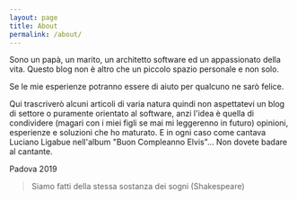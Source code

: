 ```yaml
---
layout: page
title: About
permalink: /about/
---
```


Sono un papà, un marito, un architetto software ed un appassionato della vita. 
Questo blog non è altro che un piccolo spazio personale e non solo.

Se le mie esperienze potranno essere di aiuto per qualcuno ne sarò felice.

Qui trascriverò alcuni articoli di varia natura quindi non aspettatevi un blog di settore
o puramente orientato al software, anzi l'idea è quella di condividere (magari con i miei figli
se mai mi leggerenno in futuro) opinioni, esperienze e soluzioni che ho maturato. E in ogni caso
come cantava Luciano Ligabue nell'album "Buon Compleanno Elvis"... Non dovete badare al cantante.

Padova 2019

> Siamo fatti della stessa sostanza dei sogni (Shakespeare)